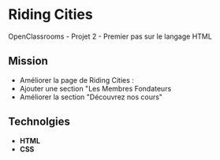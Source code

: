 # Riding Cities
OpenClassrooms - Projet 2 - Premier pas sur le langage HTML

## Mission 
- Améliorer la page de Riding Cities :
- Ajouter une section "Les Membres Fondateurs
- Améliorer la section "Découvrez nos cours"

## Technolgies
- **HTML**
- **CSS**
